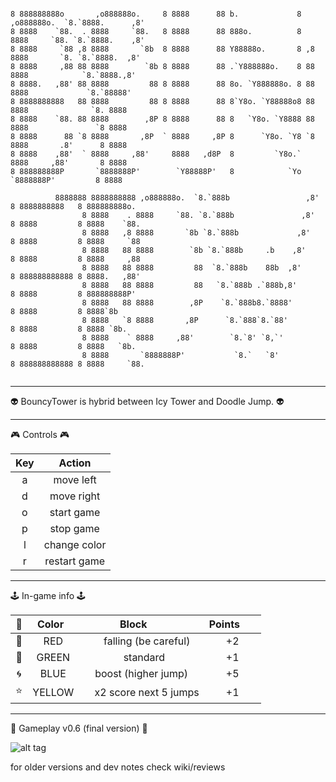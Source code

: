 
```
                                                                                                     
8 888888888o       ,o888888o.     8 8888      88 b.             8     ,o888888o.  `8.`8888.      ,8' 
8 8888    `88.  . 8888     `88.   8 8888      88 888o.          8    8888     `88. `8.`8888.    ,8'  
8 8888     `88 ,8 8888       `8b  8 8888      88 Y88888o.       8 ,8 8888       `8. `8.`8888.  ,8'   
8 8888     ,88 88 8888        `8b 8 8888      88 .`Y888888o.    8 88 8888            `8.`8888.,8'    
8 8888.   ,88' 88 8888         88 8 8888      88 8o. `Y888888o. 8 88 8888             `8.`88888'     
8 8888888888   88 8888         88 8 8888      88 8`Y8o. `Y88888o8 88 8888              `8. 8888      
8 8888    `88. 88 8888        ,8P 8 8888      88 8   `Y8o. `Y8888 88 8888               `8 8888      
8 8888      88 `8 8888       ,8P  ` 8888     ,8P 8      `Y8o. `Y8 `8 8888       .8'      8 8888      
8 8888    ,88'  ` 8888     ,88'     8888   ,d8P  8         `Y8o.`    8888     ,88'       8 8888      
8 888888888P       `8888888P'        `Y88888P'   8            `Yo     `8888888P'         8 8888      
                                                                                                     
          8888888 8888888888 ,o888888o.  `8.`888b                 ,8' 8 8888888888   8 888888888o.   
                8 8888    . 8888     `88. `8.`888b               ,8'  8 8888         8 8888    `88.  
                8 8888   ,8 8888       `8b `8.`888b             ,8'   8 8888         8 8888     `88  
                8 8888   88 8888        `8b `8.`888b     .b    ,8'    8 8888         8 8888     ,88  
                8 8888   88 8888         88  `8.`888b    88b  ,8'     8 888888888888 8 8888.   ,88'  
                8 8888   88 8888         88   `8.`888b .`888b,8'      8 8888         8 888888888P'   
                8 8888   88 8888        ,8P    `8.`888b8.`8888'       8 8888         8 8888`8b       
                8 8888   `8 8888       ,8P      `8.`888`8.`88'        8 8888         8 8888 `8b.     
                8 8888    ` 8888     ,88'        `8.`8' `8,`'         8 8888         8 8888   `8b.   
                8 8888       `8888888P'           `8.`   `8'          8 888888888888 8 8888     `88.


```
***
:alien: BouncyTower is hybrid between Icy Tower and Doodle Jump. :alien:
***
:video_game: Controls :video_game:

| Key        | Action           |
|:-------------:|:-------------:|
| a      | move left |
| d      | move right      |
| o      | start game      |
| p      | stop game      |
| l      | change color      |
| r      | restart game   |

***
🕹 In-game info 🕹

|👾| Color        | Block           | Points       |
|:-------------:|:-------------:|:-------------:|:-------------:|
|👹| RED      | falling (be careful) | +2  |
|🍏| GREEN      | standard    | +1 |
|🌀| BLUE      | boost (higher jump)     | +5 |
|⭐️| YELLOW      | x2 score next 5 jumps  | +1 |


***
:space_invader: Gameplay v0.6 (final version) :space_invader:

![alt tag](https://raw.githubusercontent.com/MATF-RG16/RG16-073-icytower/master/screenshoots/BouncyTowerV06.gif)

for older versions and dev notes check wiki/reviews

